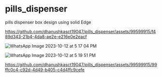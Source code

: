 # pills_dispenser
pills dispenser box design using solid Edge


https://github.com/dhanushkasct19047/pills_dispenser/assets/99599915/f489d343-21b4-4da8-ae2e-e216e0e2eacf


![WhatsApp Image 2023-10-12 at 5 17 04 PM](https://github.com/dhanushkasct19047/pills_dispenser/assets/99599915/23552118-ccb0-4ec9-878f-bb6651901a57)


![WhatsApp Image 2023-10-12 at 5 19 51 PM](https://github.com/dhanushkasct19047/pills_dispenser/assets/99599915/ee102c21-bbb5-43fc-86d0-019579599632)


https://github.com/dhanushkasct19047/pills_dispenser/assets/99599915/99ffc0c4-c92d-4d49-b405-c4d4ffc9cefe

